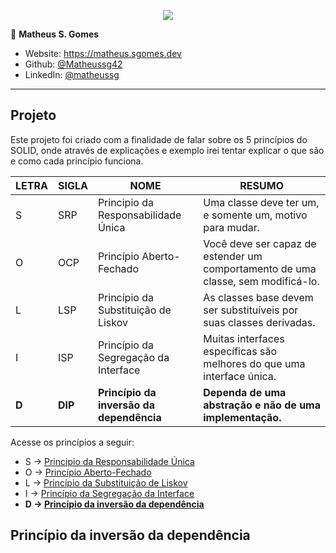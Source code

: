 <p align="center"><a target="_blank" href="https://matheus.sgomes.dev"><img src="https://matheus.sgomes.dev/img/logo_azul.png"></a></>


👤 **Matheus S. Gomes** 

* Website: https://matheus.sgomes.dev
* Github: [@Matheussg42](https://github.com/Matheussg42)
* LinkedIn: [@matheussg](https://linkedin.com/in/matheussg)

---

## Projeto

Este projeto foi criado com a finalidade de falar sobre os 5 princípios do SOLID, onde através de explicações e exemplo irei tentar explicar o que são e como cada princípio funciona.

LETRA       | SIGLA     | NOME                                  | RESUMO
------------|-----------|---------------------------------------|------------
S           | SRP       | Principio da Responsabilidade Única   | Uma classe deve ter um, e somente um, motivo para mudar.
O           | OCP       | Princípio Aberto-Fechado              | Você deve ser capaz de estender um comportamento de uma classe, sem modificá-lo.
L           | LSP       | Princípio da Substituição de Liskov   | As classes base devem ser substituíveis por suas classes derivadas.
I           | ISP       | Princípio da Segregação da Interface  | Muitas interfaces específicas são melhores do que uma interface única.
**D**           | **DIP**       | **Princípio da inversão da dependência**  | **Dependa de uma abstração e não de uma implementação.**

Acesse os princípios a seguir:
 
* S -> <a href="/SRP">Principio da Responsabilidade Única</a>
* O -> <a href="/OCP">Princípio Aberto-Fechado</a>
* L -> <a href="/LSP">Princípio da Substituição de Liskov</a>
* I -> <a href="/ISP">Princípio da Segregação da Interface</a>
* **D -> <a href="/DIP">Princípio da inversão da dependência</a>**

## Princípio da inversão da dependência
